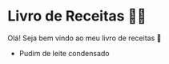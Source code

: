 # Livro de Receitas :woman_cook:

Olá! Seja bem vindo ao meu livro de receitas :wave:

- Pudim de leite condensado
